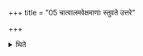 +++
title = "05 चात्वालमवेक्षमाणाः स्तुवते उत्तरे"

+++

<details><summary>थिते</summary>

चात्वालमवेक्षमाणाः स्तुवते । उत्तरे वा वेद्यंसे ५
</details>
